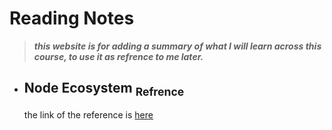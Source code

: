 # Reading Notes
> _**this website is for adding a summary of what I will learn across this course, to use it as refrence to me later.**_
   - ## Node Ecosystem   [<sub>    Refrence </sub>](https://www.sitepoint.com/an-introduction-to-node-js/)
     the link of the reference is [here](https://www.sitepoint.com/an-introduction-to-node-js/)
